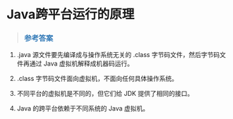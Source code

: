# Java跨平台运行的原理

> ### <font color=#337AB7 > 参考答案</font> 

1. .java 源文件要先编译成与操作系统无关的 .class 字节码文件，然后字节码文件再通过 Java 虚拟机解释成机器码运行。

2. .class 字节码文件面向虚拟机，不面向任何具体操作系统。

3. 不同平台的虚拟机是不同的，但它们给 JDK 提供了相同的接口。

4. Java 的跨平台依赖于不同系统的 Java 虚拟机。

